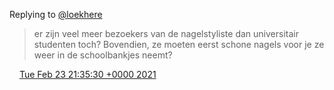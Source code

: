 Replying to [@loekhere](https://twitter.com/loekhere/status/1364280300998692864)

> er zijn veel meer bezoekers van de nagelstyliste dan universitair studenten toch? Bovendien, ze moeten eerst schone nagels voor je ze weer in de schoolbankjes neemt?

<img src="../../media/tweet.ico" width="12" /> [Tue Feb 23 21:35:30 +0000 2021](https://twitter.com/DromerDenker/status/1364328052277334017)